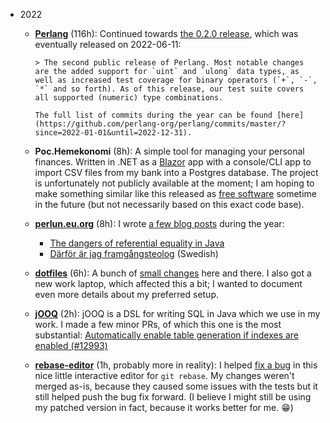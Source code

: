 * 2022
  * [**Perlang**](https://github.com/perlang-org/perlang) (116h): Continued towards [the 0.2.0 release](https://github.com/perlang-org/perlang/releases/tag/v0.2.0), which was eventually released on 2022-06-11:

        > The second public release of Perlang. Most notable changes are the added support for `uint` and `ulong` data types, as well as increased test coverage for binary operators (`+`, `-`, `*` and so forth). As of this release, our test suite covers all supported (numeric) type combinations.

        The full list of commits during the year can be found [here](https://github.com/perlang-org/perlang/commits/master/?since=2022-01-01&until=2022-12-31).
  * **Poc.Hemekonomi** (8h): A simple tool for managing your personal finances. Written in .NET as a [Blazor](https://en.wikipedia.org/wiki/Blazor) app with a console/CLI app to import CSV files from my bank into a Postgres database. The project is unfortunately not publicly available at the moment; I am hoping to make something similar like this released as [free software](https://en.wikipedia.org/wiki/Free_software) sometime in the future (but not necessarily based on this exact code base).
  * **[perlun.eu.org](https://github.com/perlun/perlun.eu.org)** (8h): I wrote [a few blog posts](https://github.com/perlun/perlun.eu.org/commits/master/?since=2022-01-01&until=2022-12-31) during the year:
      - [The dangers of referential equality in Java](https://perlun.eu.org/en/2021/12/30/the-dangers-of-referential-equality-in-java)
      - [Därför är jag framgångsteolog](https://perlun.eu.org/sv/2022/08/12/darfor-ar-jag-framgangsteolog) (Swedish)
  * **[dotfiles](https://github.com/perlun/dotfiles)** (6h): A bunch of [small changes](https://github.com/perlun/dotfiles/commits/master/?since=2022-01-01&until=2022-12-31) here and there. I also got a new work laptop, which affected this a bit; I wanted to document even more details about my preferred setup.
  * [**jOOQ**](https://github.com/jOOQ/jOOQ) (2h): jOOQ is a DSL for writing SQL in Java which we use in my work. I made a few minor PRs, of which this one is the most substantial: [Automatically enable table generation if indexes are enabled (#12993)](https://github.com/jOOQ/jOOQ/pull/12993)
  * [**rebase-editor**](https://github.com/sjurba/rebase-editor/) (1h, probably more in reality): I helped [fix a bug](https://github.com/sjurba/rebase-editor/pull/30) in this nice little interactive editor for `git rebase`. My changes weren't merged as-is, because they caused some issues with the tests but it still helped push the  bug fix forward. (I believe I might still be using my patched version in fact, because it works better for me. :grin:)
